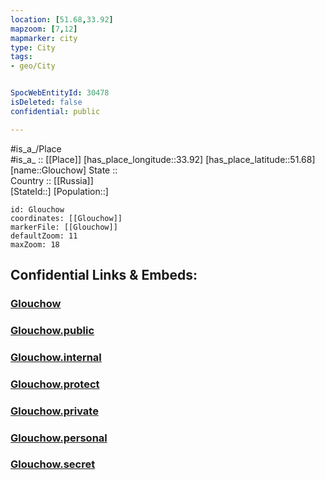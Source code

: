 ```yaml
---
location: [51.68,33.92] 
mapzoom: [7,12] 
mapmarker: city 
type: City
tags:
- geo/City


SpocWebEntityId: 30478
isDeleted: false
confidential: public

---
```

#is_a_/Place  
#is_a_ :: [[Place]] 
[has_place_longitude::33.92] 
[has_place_latitude::51.68] 
[name::Glouchow] 
State ::  
Country :: [[Russia]]  
[StateId::] 
[Population::] 



```leaflet
id: Glouchow
coordinates: [[Glouchow]] 
markerFile: [[Glouchow]] 
defaultZoom: 11 
maxZoom: 18
```


## Confidential Links & Embeds: 

### [Glouchow](/_Standards/Earth/Continent/Europe/Europe~East/Ukraine/Regions~Ukraine/Sumy/City/Glouchow.md) 

### [Glouchow.public](/_public/Earth/Continent/Europe/Europe~East/Ukraine/Regions~Ukraine/Sumy/City/Glouchow.public.md) 

### [Glouchow.internal](/_internal/Earth/Continent/Europe/Europe~East/Ukraine/Regions~Ukraine/Sumy/City/Glouchow.internal.md) 

### [Glouchow.protect](/_protect/Earth/Continent/Europe/Europe~East/Ukraine/Regions~Ukraine/Sumy/City/Glouchow.protect.md) 

### [Glouchow.private](/_private/Earth/Continent/Europe/Europe~East/Ukraine/Regions~Ukraine/Sumy/City/Glouchow.private.md) 

### [Glouchow.personal](/_personal/Earth/Continent/Europe/Europe~East/Ukraine/Regions~Ukraine/Sumy/City/Glouchow.personal.md) 

### [Glouchow.secret](/_secret/Earth/Continent/Europe/Europe~East/Ukraine/Regions~Ukraine/Sumy/City/Glouchow.secret.md)

